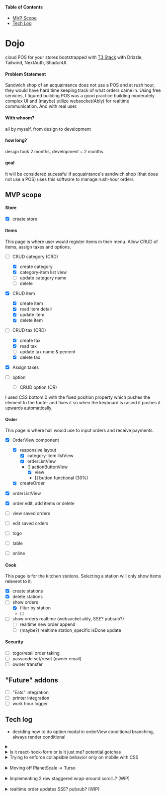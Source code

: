 #### Table of Contents

- [MVP Scope](#mvp-scope)
- [Tech Log](#tech-log)

# Dojo

cloud POS for your stores bootstrapped with [T3 Stack](https://create.t3.gg/) with Drizzle, Tailwind, NextAuth, ShadcnUI.

#### Problem Statement

Sandwich shop of an acquaintance does not use a POS and at rush hour, they would have hard time keeping track of what orders came in. Using free services, I figured building POS was a good practice building moderately complex UI and (maybe) utilize websocket(Ably) for realtime communication. And with real user.

#### With whoom?

all by myself, from design to development

#### how long?

design took 2 months, development ~ 2 months

#### goal

It will be considered sucessful if acquaintance's sandwich shop (that does not use a POS) uses this software to manage rush-hour orders

## MVP scope

#### Store

- [x] create store

#### Items

This page is where user would register items in their menu. Allow CRUD of items, assign taxes and options.

- [ ] CRUD category (CRD)

  - [x] create category
  - [x] category-item list view
  - [ ] update category name
  - [ ] delete

- [x] CRUD item

  - [x] create item
  - [x] read item detail
  - [x] update item
  - [x] delete item

- [ ] CRUD tax (CRD)

  - [x] create tax
  - [x] read tax
  - [ ] update tax name & percent
  - [x] delete tax

- [x] Assign taxes

- [ ] option
  - [ ] CRUD option (CR)

I used CSS bottom:0 with the fixed position property which pushes the element to the footer and fixes it so when the keyboard is raised it pushes it upwards automatically.

#### Order

This page is where hall would use to input orders and receive payments.

- [x] OrderView component

  - [x] responsive layout
    - [x] category-item listView
    - [x] orderListView
    - [] actionButtonView
      - [x] view
      - [] button functional (30%)
  - [x] createOrder

- [x] orderListView
- [x] order edit, add items or delete
- [ ] view saved orders
- [ ] edit saved orders

- [ ] togo
- [ ] table
- [ ] online

#### Cook

This page is for the kitchen stations. Selecting a station will only show items relevent to it.

- [x] create stations
- [x] delete stations
- [ ] show orders
  - [x] filter by station
  - [ ]
- [ ] show orders realtime (websocket ably, SSE? pubsub?)
  - [ ] realtime new order append
  - [ ] (maybe?) realtime station_specific isDone update

#### Security

- [ ] togo/retail order taking
- [ ] passcode set/reset (owner email)
- [ ] owner transfer

## "Future" addons

- [ ] "Eats" integration
- [ ] printer integration
- [ ] work hour logger

## Tech log

- deciding how to do option modal in orderView
  conditional branching, always render conditional

<details>
<summary>
</summary>

TODO: talk about option schema (multiple item ref OR single) & start small with multi selectable.

boolean
select one (1~many, toggle only one)
select

number of togglable
toggle at least...
toggle at most...

4 selectable, toggle 0~1

Initially, I was trying to build the most complete modifier, but decided against it and reined back a little.

I decided to first build "multi choice toggle". With [# of choices, min choices, max choices], I can effectively cover single choice on/off, multi-choice choose none ~ all.

With # of choices, a choice name & choice cost

Options with counters, more akin to drink category will be implemented later with

I thought about allowing items point to same modifiers, but it would be messy in cases where the

It is better to keep modifiers separate, but allow user to copy & edit from other item modifiers.

creating options was easy but to modify them at Order, it will require cursor fn changes

</details>

<details>
<summary>
Is it react-hook-form or is it just me? potential gotchas
</summary>

<br/>
TLDR;

1. `watch("numberField",{default:0})` does not return a number (returns string for some reason)
2. If you use useFieldArray with useForm (and have defined formType), define your fieldArrayType within the formType and align the name (...doc does show this I just missed it).

## 1 `toFixed` is not a function of "Number" type

```js
type OptionInput = {
  numChoices: number;
};

const form = useForm<OptionInput>();
const numChoices = form.watch("numChoices", 0);

//          vvv Error "cannot find toFixed prop"
numChoices.toFixed(0)
```

According to docs and TS LSP, `numChoices.toFixed(0)` shouldn't have any problem as it returns Number and default value of 0 otherwise.

But when I call it, throws an error `numChoices.toFixed is not a function`, meaning that it did not return a type Number.

<br/>

In reality, it is returning a string as below works as expected.

```jsx
Number(numChoices).toFixed(0);
```

I am guessing that RHF is using JSDOC to interface with the app developers and mistake is made somewhere in the chain. I'll report this at later time.

<br/>
<br/>

## 2 Define array field in original useForm hook

I was trying to have a form with meta information and an array of fields.

For example, I wanted to represent a modifer as below with multiple options that could be toggled.

```js
type OptionInput = {
  someMetaInfo: string;
  options: { name: string; price: number }[];
};
```

I searched for RHF way to do array of inputs and landed on [`useFieldArray()` method](https://react-hook-form.com/docs/usefieldarray).

Following the doc, I came to code below midway.

```jsx
type OptionInput = {
  someMetaInfo: string;
};
function OptionCreate() {
  const form = useForm<OptionInput>();
                                   // vvv Error
  const options = useFieldArray({ name: "options", control: form.control });

  return <></>
}
```

where "name" field errors with the following `Type 'string' is not assignable to type 'never'.` I was confused and read the doc again but I was just following along.

Maybe... I need to define the array in formType and useFieldArray needs to refer to it correctly.

```jsx
type OptionInput = {
  someMetaInfo: string;
  options: { name: string; price: number }[];
};
function OptionCreate() {
  const form = useForm<OptionInput>();
  const options = useFieldArray({ name: "options", control: form.control });

  return <></>
}
```

And no error.

### edit

RHF does show how to use useFieldArray in TS, I just didn't notice the TS toggle till now. Number issue on form.watch is still valid though.

</details>

<details>
<summary>
Trying to enforce collapsible behavior only on mobile with CSS
</summary>

To have action buttons collapsible only on mobile, I wanted to know if it could be only be CSS.

I wanted to avoid control of the RadixUI's "Collapsible" if possible and not rely so much on JS.

Part of it was to hide the Collapsible.Trigger.

```jsx
function ActionButtons() {
  return (
    <Collapsible.Root>
      <Collapsible.Content>...buttons</Collapsible.Content>
      <Collapsible.Trigger className="lg:hidden">
        <ChevronDown />
      </Collapsible.Trigger>
    </Collapsible.Root>
  );
}
```

With visual side done, I wanted to see if it's possible to avoid taking over control of open state.

As I was looking into it, there was not a good way to infer width from CSS(tailwind) and to trigger state modification, and realised that I had to take control of it to modify the state in the first place anyways.

In the end, I took the L, implemented useIsScreenLg hook, and taken control of open state of Collapsible

```jsx
export default function useIsScreenLg() {
  const [width, setWidth] = useState(window.innerWidth);

  useEffect(() => {
    const handleResize = () => {
      setWidth(window.innerWidth);
    };
    window.addEventListener("resize", handleResize);

    return () => {
      window.removeEventListener("resize", handleResize);
    };
  }, []);

  return width >= 1024;
}
```

```jsx
function ActionButtons() {
  const isScreenLg = useIsScreenLg();
  const [isOpen, setOpen] = useState(false);

  useEffect(() => {
    if (isScreenLg) {
      setOpen(true);
    } else {
      setOpen(false);
    }
  }, [isScreenLg]);

  return (
    <Collapsible.Root open={isOpen}>
      <Collapsible.Content>...buttons</Collapsible.Content>
      <Collapsible.Trigger
        className="lg:hidden"
        disabled={isScreenLg}
        onClick={() => {
          setOpen((r) => !r);
        }}
      >
        <ChevronDown />
      </Collapsible.Trigger>
    </Collapsible.Root>
  );
}
```

</details>

<br/>

<details>
<summary>
Moving off PlanetScale -> Turso
</summary>

With announcement of PlanetScale to sunset free tier on April 4th, I had to look for another provider that had free tier DB.

</details>

<br/>

<details>
<summary>
Implementing 2 row staggered wrap-around scroll..? (WIP)
</summary>

### I have a list of orders that kitchen needs to see.

**First**, I wanted to have a desktop view that would be 2 rows, staggered wrap-around scroll, where element leaves from top row right side and enters from bottom left side.

I tried searching for a way to do it with just CSS, but there were only simple 2 row scrollable flexbox that would have top and bottom rows locked together.

As far as I can find, there is no good way to have one flexbox/grid with 2 rows to have a overflowing on the top left side and have overflow on bottom right side.

So 2 separate flexboxes it is.

**Second?** was how to append paginated/new orders to start and end of items, without scroll position change and weird flickers

https://github.com/bvaughn/react-virtualized/blob/HEAD/docs/creatingAnInfiniteLoadingList.md

react virtualized? fibre?

**Thrid?** sync top and bottom scroll to have desired staggered scroll effect.

useRef? intersection observer?

TODO: will comeback to it to actually implement.

</details>

<br/>

<details>
<summary>
realtime order updates SSE? pubsub? (WIP)
</summary>

### I have a list of orders that kitchen needs to see.

**First**, I wanted to have a desktop view that would be 2 rows, staggered wrap-around scroll, where element leaves from top row right side and enters from bottom left side.

I tried searching for a way to do it with just CSS, but there were only simple 2 row scrollable flexbox that would have top and bottom rows locked together.

As far as I can find, there is no good way to have one flexbox/grid with 2 rows to have a overflowing on the top left side and have overflow on bottom right side.

So 2 separate flexboxes it is.

**Second?** was how to append paginated/new orders to start and end of items, without scroll position change and weird flickers

https://github.com/bvaughn/react-virtualized/blob/HEAD/docs/creatingAnInfiniteLoadingList.md

react virtualized? fibre?

**Thrid?** sync top and bottom scroll to have desired staggered scroll effect.

useRef? intersection observer?

TODO: will comeback to it to actually implement.

</details>

<br/>

<!--
<details>
<summary></summary>
</details> -->

<!-- \*\*\* REMOVE CATEGORY base "NOTHING" layout page to simple static page (no need) -->
